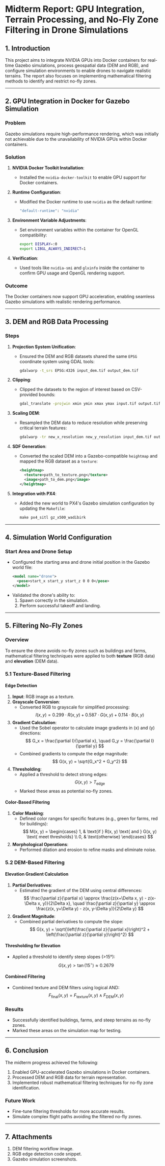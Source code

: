 # Midterm Report: GPU Integration, Terrain Processing, and No-Fly Zone Filtering in Drone Simulations

## 1. Introduction
This project aims to integrate NVIDIA GPUs into Docker containers for real-time Gazebo simulations, process geospatial data (DEM and RGB), and configure simulation environments to enable drones to navigate realistic terrains. The report also focuses on implementing mathematical filtering methods to identify and restrict no-fly zones.

---

## 2. GPU Integration in Docker for Gazebo Simulation

### Problem
Gazebo simulations require high-performance rendering, which was initially not achievable due to the unavailability of NVIDIA GPUs within Docker containers.

### Solution
1. **NVIDIA Docker Toolkit Installation**:
   - Installed the `nvidia-docker-toolkit` to enable GPU support for Docker containers.
   
2. **Runtime Configuration**:
   - Modified the Docker runtime to use `nvidia` as the default runtime:
     ```bash
     "default-runtime": "nvidia"
     ```

3. **Environment Variable Adjustments**:
   - Set environment variables within the container for OpenGL compatibility:
     ```bash
     export DISPLAY=:0
     export LIBGL_ALWAYS_INDIRECT=1
     ```

4. **Verification**:
   - Used tools like `nvidia-smi` and `glxinfo` inside the container to confirm GPU usage and OpenGL rendering support.

### Outcome
The Docker containers now support GPU acceleration, enabling seamless Gazebo simulations with realistic rendering performance.

---

## 3. DEM and RGB Data Processing

### Steps

1. **Projection System Unification**:
   - Ensured the DEM and RGB datasets shared the same `EPSG` coordinate system using GDAL tools:
     ```bash
     gdalwarp -t_srs EPSG:4326 input_dem.tif output_dem.tif
     ```

2. **Clipping**:
   - Clipped the datasets to the region of interest based on CSV-provided bounds:
     ```bash
     gdal_translate -projwin xmin ymin xmax ymax input.tif output.tif
     ```

3. **Scaling DEM**:
   - Resampled the DEM data to reduce resolution while preserving critical terrain features:
     ```bash
     gdalwarp -tr new_x_resolution new_y_resolution input_dem.tif output_dem.tif
     ```

4. **SDF Generation**:
   - Converted the scaled DEM into a Gazebo-compatible `heightmap` and mapped the RGB dataset as a `texture`:
     ```xml
     <heightmap>
       <texture>path_to_texture.png</texture>
       <image>path_to_dem.png</image>
     </heightmap>
     ```

5. **Integration with PX4**:
   - Added the new world to PX4's Gazebo simulation configuration by updating the `Makefile`:
     ```makefile
     make px4_sitl gz_x500_wadibirk
     ```

---

## 4. Simulation World Configuration

### Start Area and Drone Setup
- Configured the starting area and drone initial position in the Gazebo world file:
  ```xml
  <model name="drone">
    <pose>start_x start_y start_z 0 0 0</pose>
  </model>
  ```
- Validated the drone's ability to:
  1. Spawn correctly in the simulation.
  2. Perform successful takeoff and landing.

---

## 5. Filtering No-Fly Zones

### Overview
To ensure the drone avoids no-fly zones such as buildings and farms, mathematical filtering techniques were applied to both **texture** (RGB data) and **elevation** (DEM data).

### 5.1 Texture-Based Filtering

#### Edge Detection
1. **Input**: RGB image as a texture.
2. **Grayscale Conversion**:
   - Converted RGB to grayscale for simplified processing:
     $$
     I(x, y) = 0.299 \cdot R(x, y) + 0.587 \cdot G(x, y) + 0.114 \cdot B(x, y)
     $$
3. **Gradient Calculation**:
   - Used the Sobel operator to calculate image gradients in \(x\) and \(y\) directions:
     $$
     G_x = \frac{\partial I}{\partial x}, \quad G_y = \frac{\partial I}{\partial y}
     $$
   - Combined gradients to compute the edge magnitude:
     $$
     G(x, y) = \sqrt{G_x^2 + G_y^2}
     $$
4. **Thresholding**:
   - Applied a threshold to detect strong edges:
     $$
     G(x, y) > T_{\text{edge}}
     $$
   - Marked these areas as potential no-fly zones.

#### Color-Based Filtering
1. **Color Masking**:
   - Defined color ranges for specific features (e.g., green for farms, red for buildings):
     $$
     M(x, y) = \begin{cases} 
     1, & \text{if } R(x, y) \text{ and } G(x, y) \text{ meet thresholds} \\
     0, & \text{otherwise}
     \end{cases}
     $$
2. **Morphological Operations**:
   - Performed dilation and erosion to refine masks and eliminate noise.

### 5.2 DEM-Based Filtering

#### Elevation Gradient Calculation
1. **Partial Derivatives**:
   - Estimated the gradient of the DEM using central differences:
     $$
     \frac{\partial z}{\partial x} \approx \frac{z(x+\Delta x, y) - z(x-\Delta x, y)}{2\Delta x}, \quad
     \frac{\partial z}{\partial y} \approx \frac{z(x, y+\Delta y) - z(x, y-\Delta y)}{2\Delta y}
     $$
2. **Gradient Magnitude**:
   - Combined partial derivatives to compute the slope:
     $$
     G(x, y) = \sqrt{\left(\frac{\partial z}{\partial x}\right)^2 + \left(\frac{\partial z}{\partial y}\right)^2}
     $$

#### Thresholding for Elevation
- Applied a threshold to identify steep slopes (>15°):
  $$
  G(x, y) > \tan(15^\circ) \approx 0.2679
  $$

#### Combined Filtering
- Combined texture and DEM filters using logical AND:
  $$
  F_{\text{final}}(x, y) = F_{\text{texture}}(x, y) \land F_{\text{DEM}}(x, y)
  $$

### Results
- Successfully identified buildings, farms, and steep terrains as no-fly zones.
- Marked these areas on the simulation map for testing.

---

## 6. Conclusion
The midterm progress achieved the following:
1. Enabled GPU-accelerated Gazebo simulations in Docker containers.
2. Processed DEM and RGB data for terrain representation.
3. Implemented robust mathematical filtering techniques for no-fly zone identification.

### Future Work
- Fine-tune filtering thresholds for more accurate results.
- Simulate complex flight paths avoiding the filtered no-fly zones.

---

## 7. Attachments
1. DEM filtering workflow image.
2. RGB edge detection code snippet.
3. Gazebo simulation screenshots.
